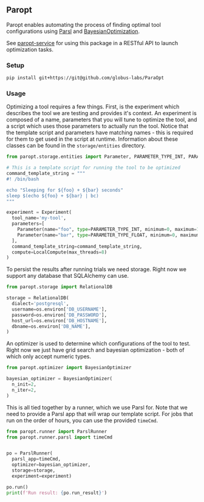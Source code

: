 ## Paropt
Paropt enables automating the process of finding optimal tool configurations using [Parsl](https://github.com/Parsl/parsl) and [BayesianOptimization](https://github.com/fmfn/BayesianOptimization).

See [paropt-service](https://github.com/globus-labs/ParaOpt/paropt-service) for using this package in a RESTful API to launch optimization tasks.

### Setup
```bash
pip install git+https://git@github.com/globus-labs/ParaOpt
```

### Usage
Optimizing a tool requires a few things. First, is the experiment which describes the tool we are testing and provides it's context. An experiment is composed of a name, parameters that you will tune to optimize the tool, and a script which uses those parameters to actually run the tool. Notice that the template script and parameters have matching names - this is required for them to get used in the script at runtime. Information about these classes can be found in the `storage/entities` directory.
```python
from paropt.storage.entities import Parameter, PARAMETER_TYPE_INT, PARAMETER_TYPE_FLOAT, Experiment, LocalCompute

# This is a template script for running the tool to be optimized
command_template_string = """
#! /bin/bash

echo "Sleeping for ${foo} + ${bar} seconds"
sleep $(echo ${foo} + ${bar} | bc)
"""

experiment = Experiment(
  tool_name='my-tool',
  parameters=[
    Parameter(name="foo", type=PARAMETER_TYPE_INT, minimum=0, maximum=10),
    Parameter(name="bar", type=PARAMETER_TYPE_FLOAT, minimum=0, maximum=10)
  ],
  command_template_string=command_template_string,
  compute=LocalCompute(max_threads=8)
)
```

To persist the results after running trials we need storage. Right now we support any database that SQLAlchemy can use.
```python
from paropt.storage import RelationalDB

storage = RelationalDB(
  dialect='postgresql',
  username=os.environ['DB_USERNAME'],
  password=os.environ['DB_PASSWORD'],
  host_url=os.environ['DB_HOSTNAME'],
  dbname=os.environ['DB_NAME'],
)
```

An optimizer is used to determine which configurations of the tool to test. Right now we just have grid search and bayesian optimization - both of which only accept numeric types.
```python
from paropt.optimizer import BayesianOptimizer

bayesian_optimizer = BayesianOptimizer(
  n_init=2,
  n_iter=2,
)
```

This is all tied together by a runner, which we use Parsl for. Note that we need to provide a Parsl app that will wrap our template script. For jobs that run on the order of hours, you can use the provided `timeCmd`.
```python
from paropt.runner import ParslRunner
from paropt.runner.parsl import timeCmd


po = ParslRunner(
  parsl_app=timeCmd,
  optimizer=bayesian_optimizer,
  storage=storage,
  experiment=experiment)

po.run()
print(f'Run result: {po.run_result}')
```
